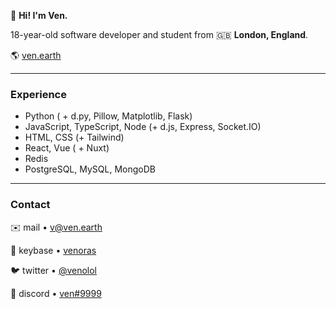 👋 **Hi! I'm Ven.**  

18-year-old software developer and student from 🇬🇧 **London, England**.

🌎 [ven.earth](https://ven.earth)

---

### Experience

- Python ( + d.py, Pillow, Matplotlib, Flask)  
- JavaScript, TypeScript, Node (+ d.js, Express, Socket.IO)  
- HTML, CSS (+ Tailwind)
- React, Vue ( + Nuxt)  
- Redis  
- PostgreSQL, MySQL, MongoDB

---

### Contact

✉️ mail • [v@ven.earth](mailto:v@ven.earth)  

🔑 keybase • [venoras](https://keybase.io/venoras)  

🐦 twitter • [@venolol](https://twitter.com/venolol)  

💬 discord • [ven#9999](https://discord.bio/p/v)
